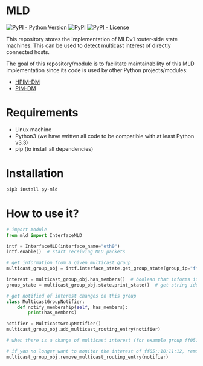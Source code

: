 # MLD

[![PyPI - Python Version](https://img.shields.io/pypi/pyversions/py-mld)](https://pypi.org/project/py-mld/)
[![PyPI](https://img.shields.io/pypi/v/py-mld)](https://pypi.org/project/py-mld/)
[![PyPI - License](https://img.shields.io/pypi/l/py-mld)](https://github.com/pedrofran12/py-mld/blob/master/LICENSE)

This repository stores the implementation of MLDv1 router-side state machines. This can be used to detect multicast interest of directly connected hosts.

The goal of this repository/module is to facilitate maintainability of this MLD implementation since its code is used by other Python projects/modules:

- [HPIM-DM](https://github.com/pedrofran12/hpim_dm)
- [PIM-DM](https://github.com/pedrofran12/pim_dm)


# Requirements

 - Linux machine
 - Python3 (we have written all code to be compatible with at least Python v3.3)
 - pip (to install all dependencies)


# Installation

  ```
  pip3 install py-mld
  ```

# How to use it?

```python
# import module
from mld import InterfaceMLD

intf = InterfaceMLD(interface_name="eth0") 
intf.enable()  # start receiving MLD packets

# get information from a given multicast group
multicast_group_obj = intf.interface_state.get_group_state(group_ip="ff05:10:11:12")

interest = multicast_group_obj.has_members()  # boolean that informs if there is multicast interest in this group
group_state = multicast_group_obj.state.print_state()  # get string identifying the state in which this group is at

# get notified of interest changes on this group
class MulticastGroupNotifier:
    def notify_membership(self, has_members):
        print(has_members)

notifier = MulticastGroupNotifier()
multicast_group_obj.add_multicast_routing_entry(notifier)

# when there is a change of multicast interest (for example group ff05::10:11:12 gets interested receivers), the object associated to this object is notified through "notify_membership" method with has_members=True

# if you no longer want to monitor the interest of ff05::10:11:12, remove the notifier from the group
multicast_group_obj.remove_multicast_routing_entry(notifier)
```
